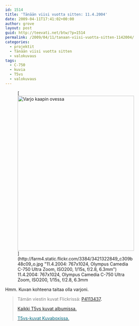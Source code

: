 ```yaml
---
id: 1514
title: 'Tänään viisi vuotta sitten: 11.4.2004'
date: 2009-04-11T17:41:02+00:00
author: grove
layout: post
guid: http://teevati.net/btw/?p=1514
permalink: /2009/04/11/tanaan-viisi-vuotta-sitten-1142004/
categories:
  - projektit
  - Tänään viisi vuotta sitten
  - valokuvaus
tags:
  - C-750
  - kuvia
  - T5vs
  - valokuvaus
---
```

<figure style="width: 375px" class="wp-caption aligncenter">[<img class="                                            " title="Varjo kaapin ovessa" src="http://farm4.static.flickr.com/3384/3421322849_204bb78410.jpg" alt="Varjo kaapin ovessa" width="375" height="500" />](http://farm4.static.flickr.com/3384/3421322849_c309b48c09_o.jpg "11.4.2004: 767x1024, Olympus Camedia C-750 Ultra Zoom, ISO200, 1/15s, f/2.8, 6.3mm")<figcaption class="wp-caption-text">11.4.2004: 767x1024, Olympus Camedia C-750 Ultra Zoom, ISO200, 1/15s, f/2.8, 6.3mm</figcaption></figure> 

Hmm. Kuvan kohteena taitaa olla varjoni.

> <span style="color: #808080;">Tämän viestin kuvat Flickrissä:</span> <span style="color: #006a80;"><span style="color: #000000;"><span style="color: #006a80;"><span style="color: #000000;"><span style="color: #006a80;"><span style="color: #000000;"><span style="color: #006a80;"><span style="color: #000000;"><a title="P4113437 on Flickr" href="http://www.flickr.com/photos/teevati/3421322849/">P4113437</a>.</span></span></span></span></span></span></span></span>
> 
> [Kaikki T5vs kuvat albumissa.](/btw/flickr/album/72157607994204386/t5vs-all.html "BTW · T5vs-all")
> 
> [<span style="color: #006a80;">T5vs-kuvat Kuvaboxissa.</span>](http://www.kuvaboxi.fi/julkinen/29poj+taavetti-btw-t5vs.html "Kuvaboxi - BTW: T5vs (Taavetti)")